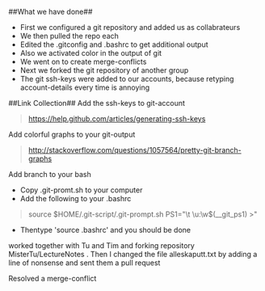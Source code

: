 ##What we have done##

* First we configured a git repository and added us as collabrateurs
* We then pulled the repo each
* Edited the .gitconfig and .bashrc to get additional output
* Also we activated color in the output of git
* We went on to create merge-conflicts
* Next we forked the git repository of another group
* The git ssh-keys were added to our accounts, because retyping account-details every time is annoying

##Link Collection##
Add the ssh-keys to git-account
> https://help.github.com/articles/generating-ssh-keys

Add colorful graphs to your git-output
> http://stackoverflow.com/questions/1057564/pretty-git-branch-graphs

Add branch to your bash
* Copy .git-promt.sh to your computer
* Add the following to your .bashrc
>source $HOME/.git-script/.git-prompt.sh
>PS1="\t \u:\w\$(__git_ps1) >" 
* Thentype 'source .bashrc' and you should be done

worked together with Tu and Tim and forking repository MisterTu/LectureNotes . Then I changed the file alleskaputt.txt by adding a line of nonsense and sent them a pull request

Resolved a merge-conflict
